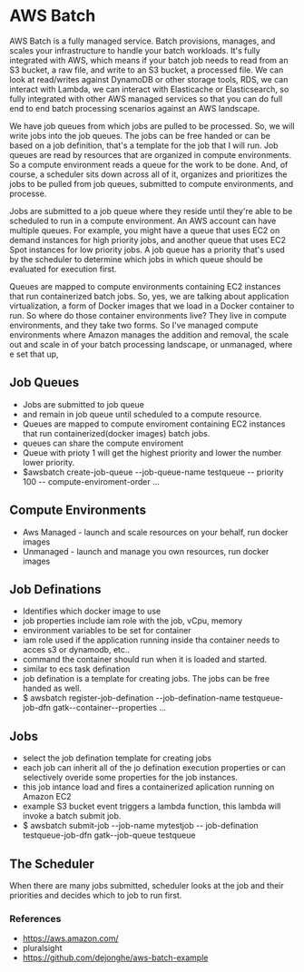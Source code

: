 # AWS Batch
AWS Batch is a fully managed service. Batch provisions, manages, and scales your infrastructure to handle your batch workloads. It's fully integrated with AWS, which means if your batch job needs to read from an S3 bucket, a raw file, and write to an S3 bucket, a processed file.  We can look at read/writes against DynamoDB or other storage tools, RDS, we can interact with Lambda, we can interact with Elasticache or Elasticsearch, so fully integrated with other AWS managed services so that you can do full end to end batch processing scenarios against an AWS landscape.

We have job queues from which jobs are pulled to be processed. So, we will write jobs into the job queues. The jobs can be free handed or can be based on a job definition, that's a template for the job that I will run. Job queues are read by resources that are organized in compute environments. So a compute environment reads a queue for the work to be done. And, of course, a scheduler sits down across all of it, organizes and prioritizes the jobs to be pulled from job queues, submitted to compute environments, and processe.

Jobs are submitted to a job queue where they reside until they're able to be scheduled to run in a compute environment. An AWS account can have multiple queues. For example, you might have a queue that uses EC2 on demand instances for high priority jobs, and another queue that uses EC2 Spot instances for low priority jobs. A job queue has a priority that's used by the scheduler to determine which jobs in which queue should be evaluated for execution first. 

Queues are mapped to compute environments containing EC2 instances that run containerized batch jobs. So, yes, we are talking about application virtualization, a form of Docker images that we load in a Docker container to run. So where do those container environments live? They live in compute environments, and they take two forms. So I've managed compute environments where Amazon manages the addition and removal, the scale out and scale in of your batch processing landscape, or unmanaged, where e set that up,



## Job Queues
-  Jobs are submitted to job queue
-  and remain in job queue until scheduled to a compute resource.
- Queues are mapped to compute enviroment  containing EC2 instances that run containerized(docker images) batch jobs.
-  queues can share the compute enviroment
-  Queue with prioty 1 will get the highest priority and lower the number lower priority.
- $awsbatch create-job-queue --job-queue-name testqueue -- priority 100 -- compute-enviroment-order ...

## Compute Environments
- Aws Managed - launch and scale resources on your behalf,  run docker images 
- Unmanaged - launch and manage you own resources, run docker images 

## Job Definations
- Identifies which docker image to use
- job properties include iam role with the job, vCpu, memory
- environment variables to be set for container
- iam role used if the application running inside tha container needs to acces s3 or dynamodb, etc..
- command the container should run when it is loaded and started.
- similar to ecs task defination
- job defination is a template for creating jobs. The jobs can be free handed as well.
- $ awsbatch register-job-defination --job-defination-name testqueue-job-dfn gatk--container--properties ...


## Jobs
- select the job defination template for creating jobs
- each job can inherit all of the jo defination execution properties or can selectively overide some properties for the job instances.
- this job intance load and fires a containerized aplication running on Amazon EC2
- example S3 bucket event triggers a lambda function, this lambda will invoke a batch submit job.
- $ awsbatch submit-job --job-name mytestjob -- job-defination testqueue-job-dfn gatk--job-queue testqueue

## The Scheduler
When there are many jobs submitted, scheduler looks at the job and their priorities and decides which to job to run first.



### References 
- https://aws.amazon.com/
- pluralsight
- https://github.com/dejonghe/aws-batch-example
